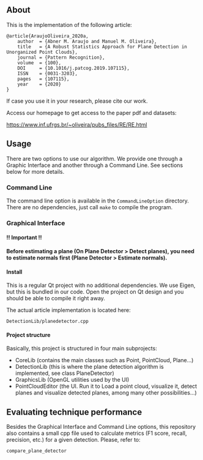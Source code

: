 
## About

This is the implementation of the following article:

```
@article{AraujoOliveira_2020a,
    author  = {Abner M. Araujo and Manuel M. Oliveira},
    title   = {A Robust Statistics Approach for Plane Detection in Unorganized Point Clouds},
    journal = {Pattern Recognition},
    volume  = {100},
    DOI     = {10.1016/j.patcog.2019.107115},
    ISSN    = {0031-3203},
    pages   = {107115},
    year    = {2020}
}
```

If case you use it in your research, please cite our work.

Access our homepage to get access to the paper pdf and datasets:

https://www.inf.ufrgs.br/~oliveira/pubs_files/RE/RE.html

## Usage 

There are two options to use our algorithm. We provide one through a Graphic Interface and another through a Command Line. See sections below for more details.

### Command Line 

The command line option is available in the `CommandLineOption` directory. There are no dependencies, just call `make` to compile the program.

### Graphical Interface 

#### !! Important !!

**Before estimating a plane (On Plane Detector > Detect planes), you need to estimate normals first (Plane Detector > Estimate normals).**

#### Install 

This is a regular Qt project with no additional dependencies. We use Eigen, but this is bundled in our code. Open the project on Qt design and you should be able to compile it right away.

The actual article implementation is located here:

`DetectionLib/planedetector.cpp`

#### Project structure

Basically, this project is structured in four main subprojects:
- CoreLib (contains the main classes such as Point, PointCloud, Plane...)
- DetectionLib (this is where the plane detection algorithm is implemented, see class PlaneDetector)
- GraphicsLib (OpenGL utilities used by the UI)
- PointCloudEditor (the UI. Run it to Load a point cloud, visualize it, detect planes and visualize detected planes, among many other possibilities...) 

## Evaluating technique performance 

Besides the Graphical Interface and Command Line options, this repository also contains a small cpp file used to calculate metrics (F1 score, recall, precision, etc.) for a given detection. Please, refer to: 

`compare_plane_detector`

